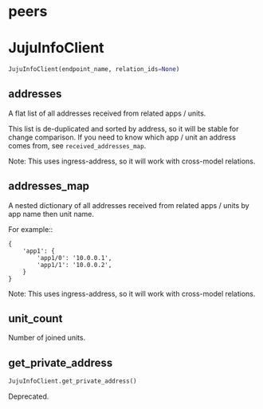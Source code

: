 <h1 id="peers">peers</h1>


<h1 id="peers.JujuInfoClient">JujuInfoClient</h1>

```python
JujuInfoClient(endpoint_name, relation_ids=None)
```

<h2 id="peers.JujuInfoClient.addresses">addresses</h2>


A flat list of all addresses received from related apps / units.

This list is de-duplicated and sorted by address, so it will be stable
for change comparison. If you need to know which app / unit an address
comes from, see `received_addresses_map`.

Note: This uses ingress-address, so it will work with cross-model
relations.

<h2 id="peers.JujuInfoClient.addresses_map">addresses_map</h2>


A nested dictionary of all addresses received from related apps / units
by app name then unit name.

For example::

    {
        'app1': {
            'app1/0': '10.0.0.1',
            'app1/1': '10.0.0.2',
        }
    }

Note: This uses ingress-address, so it will work with cross-model
relations.

<h2 id="peers.JujuInfoClient.unit_count">unit_count</h2>


Number of joined units.

<h2 id="peers.JujuInfoClient.get_private_address">get_private_address</h2>

```python
JujuInfoClient.get_private_address()
```

Deprecated.

